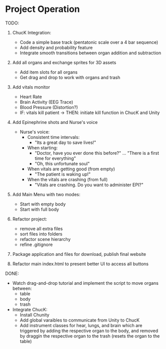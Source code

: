 # Project **Operation**

TODO:

1. ChucK Integration:

   - Code a simple base track (pentatonic scale over a 4 bar sequence)
   - Add density and probability feature
   - Integrate smooth transitions between organ addition and subtraction

2. Add all organs and exchange sprites for 3D assets

   - Add item slots for all organs
   - Get drag and drop to work with organs and trash

3. Add vitals monitor
   - Heart Rate
   - Brain Activity (EEG Trace)
   - Blood Pressure (Distortion?)
   - IF: vitals kill patient -> THEN: initiate kill function in ChucK and Unity
4. Add Epinephrine shots and Nurse's voice
   - Nurse's voice:
     - Consistent time intervals:
       - "Its a great day to save lives!"
     - When starting:
       - "Doctor, have you ever done this before?" ... "There is a first time for everything"
       - "Oh, this unfortunate soul"
     - When vitals are getting good (from empty)
       - "The patient is waking up!"
     - When the vitals are crashing (from full)
       - "Vitals are crashing. Do you want to administer EPI?"
5. Add Main Menu with two modes:
   - Start with empty body
   - Start with full body
6. Refactor project:
   - remove all extra files
   - sort files into folders
   - refactor scene hierarchy
   - refine .gitignore
7. Package application and files for download, publish final website
8. Refactor main index.html to present better UI to access all buttons

DONE:

- Watch drag-and-drop tutorial and implement the script to move organs between:
  - table
  - body
  - trash
- Integrate ChucK:
  - Install Chunity
  - Add global varaibles to communicate from Unity to ChucK
  - Add instrument classes for hear, lungs, and brain which are triggered by adding the respective organ to the body, and removed by draggin the respective organ to the trash (resets the organ to the table)
